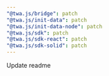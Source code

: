 ```yaml
---
"@twa.js/bridge": patch
"@twa.js/init-data": patch
"@twa.js/init-data-node": patch
"@twa.js/sdk": patch
"@twa.js/sdk-react": patch
"@twa.js/sdk-solid": patch
---
```


Update readme
